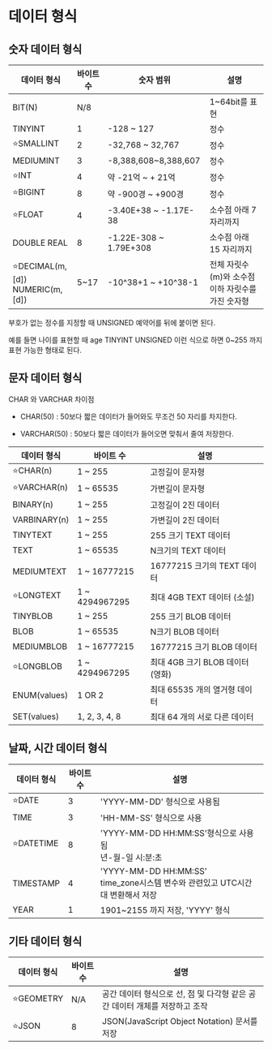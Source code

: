# 데이터 형식



## 숫자 데이터 형식

| 데이터 형식                          | 바이트 수 | 숫자 범위              | 설명                                              |
| ------------------------------------ | --------- | ---------------------- | ------------------------------------------------- |
| BIT(N)                               | N/8       |                        | 1~64bit를 표현                                    |
| TINYINT                              | 1         | -128 ~ 127             | 정수                                              |
| ⭐SMALLINT                            | 2         | -32,768 ~ 32,767       | 정수                                              |
| MEDIUMINT                            | 3         | -8,388,608~8,388,607   | 정수                                              |
| ⭐INT                                 | 4         | 약 -21억 ~ + 21억      | 정수                                              |
| ⭐BIGINT                              | 8         | 약 -900경 ~ +900경     | 정수                                              |
| ⭐FLOAT                               | 4         | -3.40E+38 ~ -1.17E-38  | 소수점 아래 7 자리까지                            |
| DOUBLE REAL                          | 8         | -1.22E-308 ~ 1.79E+308 | 소수점 아래 15 자리까지                           |
| ⭐DECIMAL(m,[d])<br /> NUMERIC(m,[d]) | 5~17      | -10^38+1 ~ +10^38-1    | 전체 자릿수(m)와 소수점 이하 자릿수를 가진 숫자형 |

부호가 없는 정수를 지정할 때 UNSIGNED 예약어를 뒤에 붙이면 된다.

예를 들면 나이를 표현할 때 age TINYINT UNSIGNED  이런 식으로 하면 0~255 까지 표현 가능한 형태로 된다.





## 문자 데이터 형식

CHAR 와 VARCHAR 차이점

- CHAR(50) : 50보다 짧은 데이터가 들어와도 무조건 50 자리를 차지한다.

- VARCHAR(50) : 50보다 짧은 데이터가 들어오면 맞춰서 줄여 저장한다.

| 데이터 형식  | 바이트 수      | 설명                             |
| ------------ | -------------- | -------------------------------- |
| ⭐CHAR(n)     | 1 ~ 255        | 고정길이 문자형                  |
| ⭐VARCHAR(n)  | 1 ~ 65535      | 가변길이 문자형                  |
| BINARY(n)    | 1 ~ 255        | 고정길이 2진 데이터              |
| VARBINARY(n) | 1 ~ 255        | 가변길이 2진 데이터              |
| TINYTEXT     | 1 ~ 255        | 255 크기 TEXT 데이터             |
| TEXT         | 1 ~ 65535      | N크기의 TEXT 데이터              |
| MEDIUMTEXT   | 1 ~ 16777215   | 16777215 크기의 TEXT 데이터      |
| ⭐LONGTEXT    | 1 ~ 4294967295 | 최대 4GB TEXT 데이터 (소설)      |
| TINYBLOB     | 1 ~ 255        | 255 크기 BLOB 데이터             |
| BLOB         | 1 ~ 65535      | N크기 BLOB 데이터                |
| MEDIUMBLOB   | 1 ~ 16777215   | 16777215 크기 BLOB 데이터        |
| ⭐LONGBLOB    | 1 ~ 4294967295 | 최대 4GB 크기 BLOB 데이터 (영화) |
| ENUM(values) | 1 OR 2         | 최대 65535 개의 열거형 데이터    |
| SET(values)  | 1, 2, 3, 4, 8  | 최대 64 개의 서로 다른 데이터    |



## 날짜, 시간 데이터 형식

| 데이터 형식 | 바이트 수 | 설명                                                         |
| ----------- | --------- | ------------------------------------------------------------ |
| ⭐DATE       | 3         | 'YYYY-MM-DD' 형식으로 사용됨                                 |
| TIME        | 3         | 'HH-MM-SS' 형식으로 사용                                     |
| ⭐DATETIME   | 8         | 'YYYY-MM-DD HH:MM:SS'형식으로 사용됨<br /> 년-월-일 시:분:초 |
| TIMESTAMP   | 4         | 'YYYY-MM-DD HH:MM:SS'<br /> time_zone시스템 변수와 관련있고 UTC시간대 변환해서 저장 |
| YEAR        | 1         | 1901~2155 까지 저장, 'YYYY' 형식                             |



## 기타 데이터 형식

| 데이터 형식 | 바이트 수 | 설명                                                         |
| ----------- | --------- | ------------------------------------------------------------ |
| ⭐GEOMETRY   | N/A       | 공간 데이터 형식으로 선, 점 및 다각형 같은 공간 데이터 개체를 저장하고 조작 |
| ⭐JSON       | 8         | JSON(JavaScript Object Notation) 문서를 저장                 |

